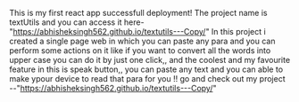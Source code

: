 This is my first react app successfull deployment! 
The project name is textUtils and you can access it here-"https://abhisheksingh562.github.io/textutils---Copy/"
In this project i created a single page web in which you can paste any para and you can perform some actions on it like if you want to convert all the words into upper case you
can do it by just one click,, and the coolest and my favourite feature in this is speak button,, you can paste any text and you can able to make ypour device to read that para
for you !! 
go and check out my project --"https://abhisheksingh562.github.io/textutils---Copy/"
